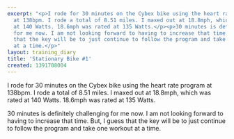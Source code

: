 ```yaml
---
excerpt: "<p>I rode for 30 minutes on the Cybex bike using the heart rate program
  at 138bpm. I rode a total of 8.51 miles. I maxed out at 18.8mph, which was rated
  at 140 Watts. 18.6mph was rated at 135 Watts.</p><p>30 minutes is definitely challenging
  for me now. I am not looking forward to having to increase that time. But, I guess
  that the key will be to just continue to follow the program and take one workout
  at a time.</p>"
layout: training_diary
title: 'Stationary Bike #1'
created: 1391708004
---
```

<p>I rode for 30 minutes on the Cybex bike using the heart rate program at 138bpm. I rode a total of 8.51 miles. I maxed out at 18.8mph, which was rated at 140 Watts. 18.6mph was rated at 135 Watts.</p><p>30 minutes is definitely challenging for me now. I am not looking forward to having to increase that time. But, I guess that the key will be to just continue to follow the program and take one workout at a time.</p>
